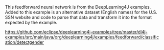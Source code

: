 
This feedforward neural network is from the DeepLearning4J examples.  Added to this 
example is an alternative dataset (English names) for the U.S. SSN website and code 
to parse that data and transform it into the format expected by the example.

https://github.com/eclipse/deeplearning4j-examples/tree/master/dl4j-examples/src/main/java/org/deeplearning4j/examples/feedforward/classification/detectgender


